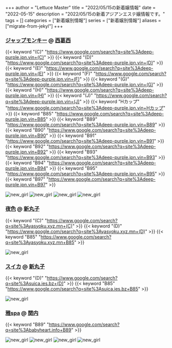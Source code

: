 +++
author = "Lettuce Master"
title = "2022/05/15の新着嬢情報"
date = "2022-05-15"
description = "2022/05/15の新着アジアンエステ嬢情報です。"
tags = []
categories = ["新着嬢別情報"]
series = ["新着嬢別情報"]
aliases = ["migrate-from-jekyl"]
+++
### [ジャップモンキー](https://deep-purple.jpn.vin/) @ [西葛西](/post/nishikasai)
{{< keyword "(C)" "https://www.google.com/search?q=site%3Adeep-purple.jpn.vin+(C)" >}} {{< keyword "(D)" "https://www.google.com/search?q=site%3Adeep-purple.jpn.vin+(D)" >}} {{< keyword "(E)" "https://www.google.com/search?q=site%3Adeep-purple.jpn.vin+(E)" >}} {{< keyword "(F)" "https://www.google.com/search?q=site%3Adeep-purple.jpn.vin+(F)" >}} {{< keyword "(G)" "https://www.google.com/search?q=site%3Adeep-purple.jpn.vin+(G)" >}} {{< keyword "(H)" "https://www.google.com/search?q=site%3Adeep-purple.jpn.vin+(H)" >}} {{< keyword "(J)" "https://www.google.com/search?q=site%3Adeep-purple.jpn.vin+(J)" >}} {{< keyword "Hカップ" "https://www.google.com/search?q=site%3Adeep-purple.jpn.vin+Hカップ" >}} {{< keyword "B85" "https://www.google.com/search?q=site%3Adeep-purple.jpn.vin+B85" >}} {{< keyword "B89" "https://www.google.com/search?q=site%3Adeep-purple.jpn.vin+B89" >}} {{< keyword "B90" "https://www.google.com/search?q=site%3Adeep-purple.jpn.vin+B90" >}} {{< keyword "B91" "https://www.google.com/search?q=site%3Adeep-purple.jpn.vin+B91" >}} {{< keyword "B92" "https://www.google.com/search?q=site%3Adeep-purple.jpn.vin+B92" >}} {{< keyword "B93" "https://www.google.com/search?q=site%3Adeep-purple.jpn.vin+B93" >}} {{< keyword "B94" "https://www.google.com/search?q=site%3Adeep-purple.jpn.vin+B94" >}} {{< keyword "B95" "https://www.google.com/search?q=site%3Adeep-purple.jpn.vin+B95" >}} {{< keyword "B97" "https://www.google.com/search?q=site%3Adeep-purple.jpn.vin+B97" >}} 

![new_girl](https://deep-purple.jpn.vin/photos/sites/34/2022/03/2022033016025050.jpg_300X450.jpg)
![new_girl](https://deep-purple.jpn.vin/photos/sites/34/2022/05/2022050917450533.jpg_300X450.jpg)
![new_girl](https://deep-purple.jpn.vin/photos/sites/34/2022/05/2022050923492690.jpg_300X450.jpg)
![new_girl](https://deep-purple.jpn.vin/photos/sites/34/2022/05/202205141413131.jpg_300X450.jpg)
### [夜色](https://yasyoku.xyz.mn/) @ [新丸子](/post/shinmaruko)
{{< keyword "(C)" "https://www.google.com/search?q=site%3Ayasyoku.xyz.mn+(C)" >}} {{< keyword "(D)" "https://www.google.com/search?q=site%3Ayasyoku.xyz.mn+(D)" >}} {{< keyword "B85" "https://www.google.com/search?q=site%3Ayasyoku.xyz.mn+B85" >}} 

![new_girl](https://yasyoku.xyz.mn/photos/sites/40/2022/05/2022051414341045.jpg_305X404.jpg)
### [スイカ](https://suica.ies.bz/) @ [新丸子](/post/shinmaruko)
{{< keyword "(D)" "https://www.google.com/search?q=site%3Asuica.ies.bz+(D)" >}} {{< keyword "B85" "https://www.google.com/search?q=site%3Asuica.ies.bz+B85" >}} 

![new_girl](https://suica.ies.bz/photos/sites/60/2022/05/2022051414303929.jpg_300X450.jpg)
### [雅spa](https://babyheart.info/) @ [関内](/post/kannai)
{{< keyword "B89" "https://www.google.com/search?q=site%3Ababyheart.info+B89" >}} 

![new_girl](https://babyheart.info/staffPhoto/b20220514144652.jpg)
![new_girl](https://babyheart.info/staffPhoto/b20220514171037.jpg)
![new_girl](https://babyheart.info/staffPhoto/s20220514144652.jpg)
![new_girl](https://babyheart.info/staffPhoto/s20220514171037.jpg)

